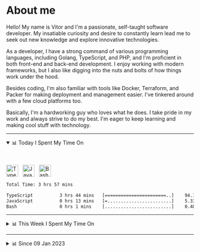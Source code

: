 # About me

Hello! My name is Vitor and I'm a passionate, self-taught software developer. My insatiable curiosity and desire to constantly learn lead me to seek out new knowledge and explore innovative technologies.

As a developer, I have a strong command of various programming languages, including Golang, TypeScript, and PHP, and I'm proficient in both front-end and back-end development. I enjoy working with modern frameworks, but I also like digging into the nuts and bolts of how things work under the hood.

Besides coding, I'm also familiar with tools like Docker, Terraform, and Packer for making deployment and management easier. I've tinkered around with a few cloud platforms too.

Basically, I'm a hardworking guy who loves what he does. I take pride in my work and always strive to do my best. I'm eager to keep learning and making cool stuff with technology.

---

<!-- ## 📊 Today I Spent My Time On -->

<details open>
<summary>📊 Today I Spent My Time On</summary>

&nbsp;

<!--DEVTIMER:TODAY:START-->
<img align="center" width="32px" src="https://cdn.simpleicons.org/typescript/3178C6" alt="TypeScript" />&nbsp;&nbsp;&nbsp;<img align="center" width="32px" src="https://cdn.simpleicons.org/javascript/F7DF1E" alt="JavaScript" />&nbsp;&nbsp;&nbsp;<img align="center" width="32px" src="https://cdn.simpleicons.org/gnubash/fff" alt="Bash" />&nbsp;&nbsp;&nbsp;

```txt
Total Time: 3 hrs 57 mins

TypeScript          3 hrs 44 mins   [=======================..]    94.17 %
JavaScript          0 hrs 13 mins   [=........................]    5.33 %
Bash                0 hrs 1 mins    [.........................]    0.48 %
```

<!--DEVTIMER:TODAY:END-->

</details>

---
<details>
<summary>📊 This Week I Spent My Time On</summary>

&nbsp;

<!--DEVTIMER:WEEK:START-->
<img align="center" width="32px" src="https://cdn.simpleicons.org/typescript/3178C6" alt="TypeScript" />&nbsp;&nbsp;&nbsp;<img align="center" width="32px" src="https://cdn.simpleicons.org/javascript/F7DF1E" alt="JavaScript" />&nbsp;&nbsp;&nbsp;<img align="center" width="32px" src="https://cdn.simpleicons.org/gnubash/fff" alt="Bash" />&nbsp;&nbsp;&nbsp;

```txt
Total Time: 6 hrs 11 mins

TypeScript          5 hrs 57 mins   [========================.]    96.27 %
JavaScript          0 hrs 13 mins   [.........................]    3.41 %
Bash                0 hrs 1 mins    [.........................]    0.31 %
```

<!--DEVTIMER:WEEK:END-->
</details>

---


<details>
<summary>📊 Since 09 Jan 2023</summary>

&nbsp;

<!--DEVTIMER::START-->
<img align="center" width="32px" src="https://cdn.simpleicons.org/typescript/3178C6" alt="TypeScript" />&nbsp;&nbsp;&nbsp;<img align="center" width="32px" src="https://cdn.simpleicons.org/go/00ADD8" alt="Go" />&nbsp;&nbsp;&nbsp;<img align="center" width="32px" src="https://cdn.simpleicons.org/vuedotjs/4FC08D" alt="Vue" />&nbsp;&nbsp;&nbsp;<img align="center" width="32px" src="https://cdn.simpleicons.org/gnubash/fff" alt="Bash" />&nbsp;&nbsp;&nbsp;<img align="center" width="32px" src="https://cdn.simpleicons.org/javascript/F7DF1E" alt="JavaScript" />&nbsp;&nbsp;&nbsp;<img align="center" width="32px" src="https://cdn.simpleicons.org/yaml/fff" alt="YAML" />&nbsp;&nbsp;&nbsp;<img align="center" width="32px" src="https://cdn.simpleicons.org/carrd/fff" alt="JSON" />&nbsp;&nbsp;&nbsp;<img align="center" width="32px" src="https://cdn.simpleicons.org/markdown/fff" alt="Markdown" />&nbsp;&nbsp;&nbsp;<img align="center" width="32px" src="https://cdn.simpleicons.org/html5/E34F26" alt="HTML" />&nbsp;&nbsp;&nbsp;<img align="center" width="32px" src="https://cdn.simpleicons.org/css3/1572B6" alt="CSS" />&nbsp;&nbsp;&nbsp;<img align="center" width="32px" src="https://cdn.simpleicons.org/academia/fff" alt="Text" />&nbsp;&nbsp;&nbsp;

```txt
Total Time: 89 hrs 49 mins

TypeScript          51 hrs 8 mins   [==============...........]    56.94 %
Go                  10 hrs 3 mins   [==.......................]    11.18 %
Vue                 9 hrs 6 mins    [==.......................]    10.14 %
Bash                4 hrs 57 mins   [=........................]    5.51 %
JavaScript          4 hrs 5 mins    [=........................]    4.55 %
YAML                3 hrs 22 mins   [.........................]    3.74 %
SCSS                2 hrs 3 mins    [.........................]    2.28 %
JSON                1 hrs 26 mins   [.........................]    1.60 %
Markdown            0 hrs 59 mins   [.........................]    1.09 %
Docker              0 hrs 44 mins   [.........................]    0.81 %
SQL                 0 hrs 18 mins   [.........................]    0.34 %
HTML                0 hrs 16 mins   [.........................]    0.29 %
XML                 0 hrs 13 mins   [.........................]    0.23 %
CSS                 0 hrs 11 mins   [.........................]    0.21 %
Text                0 hrs 7 mins    [.........................]    0.12 %
```

<!--DEVTIMER::END-->

</details>

